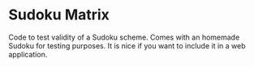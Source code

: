 # Sudoku Matrix

Code to test validity of a Sudoku scheme. Comes with an homemade Sudoku for testing purposes. It is nice if you want to include it in a web application.
